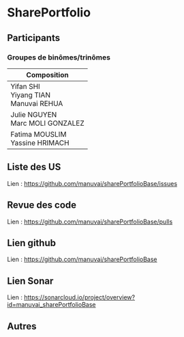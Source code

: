 # SharePortfolio
## Participants
### Groupes de binômes/trinômes
| Composition |
|------------------------------------|
| Yifan SHI <br>Yiyang TIAN<br>Manuvai REHUA |
| Julie NGUYEN<br>Marc MOLI GONZALEZ    |
| Fatima MOUSLIM <br> Yassine HRIMACH     |

## Liste des US
Lien : https://github.com/manuvai/sharePortfolioBase/issues

## Revue des code
Lien : https://github.com/manuvai/sharePortfolioBase/pulls

## Lien github
Lien : https://github.com/manuvai/sharePortfolioBase

## Lien Sonar
Lien : https://sonarcloud.io/project/overview?id=manuvai_sharePortfolioBase

## Autres
